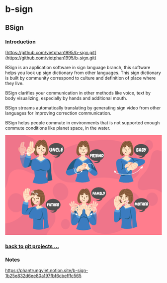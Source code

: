 # b-sign

## BSign

### Introduction

[https://github.com/vietphan1995/b-sign.git](https://github.com/vietphan1995/b-sign.git)

BSign is an application software in sign language branch, this software helps you look up sign dictionary from other languages. This sign dictionary is built by community correspond to culture and definition of place where they live.

BSign clarifies your communication in other methods like voice, text by body visualizing, especially by hands and additional mouth.

BSign streams automatically translating by generating sign video from other languages for improving correction communication.

BSign helps people commute in environments that is not supported enough commute conditions like planet space, in the water.

![image.png](image.png)

### [back to git projects …](https://github.com/vietphan1995/projects)

### Notes
https://phantrungviet.notion.site/b-sign-1b25e832d6ee80a197fbf6cbefffc565